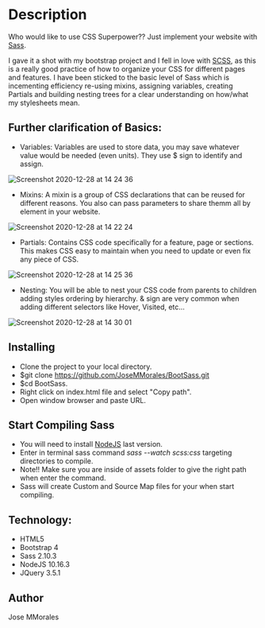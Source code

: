 # Description
Who would like to use CSS Superpower?? Just implement your website with [Sass](https://sass-lang.com/).

I gave it a shot with my bootstrap project and I fell in love with [SCSS](https://sass-lang.com/documentation/syntax), as this is a really good practice of how to organize your CSS for different pages and features. I have been sticked to the basic level of Sass which is incementing efficiency re-using mixins, assigning variables, creating Partials and building nesting trees for a clear understanding on how/what my stylesheets mean. 

## Further clarification of Basics:

* Variables: Variables are used to store data, you may save whatever value would be needed (even units). They use $ sign to identify and assign.

![Screenshot 2020-12-28 at 14 24 36](https://user-images.githubusercontent.com/43299285/103217230-6c4d9a80-4918-11eb-9e9e-1481b4485683.png)

* Mixins: A mixin is a group of CSS declarations that can be reused for different reasons. You also can pass parameters to share themm all by element in your website.

![Screenshot 2020-12-28 at 14 22 24](https://user-images.githubusercontent.com/43299285/103217131-24c70e80-4918-11eb-8274-256635719b96.png)

* Partials: Contains CSS code specifically for a feature, page or sections. This makes CSS easy to maintain when you need to update or even fix any piece of CSS.

![Screenshot 2020-12-28 at 14 25 36](https://user-images.githubusercontent.com/43299285/103217303-90a97700-4918-11eb-88d9-ceb36b4d0a7f.png)

* Nesting: You will be able to nest your CSS code from parents to children adding styles ordering by hierarchy. & sign are very common when adding different selectors like Hover, Visited, etc...

![Screenshot 2020-12-28 at 14 30 01](https://user-images.githubusercontent.com/43299285/103217575-2e9d4180-4919-11eb-9c9a-1996909128d2.png)


## Installing
* Clone the project to your local directory.
* $git clone https://github.com/JoseMMorales/BootSass.git
* $cd BootSass.
* Right click on index.html file and select "Copy path".
* Open window browser and paste URL.

## Start Compiling Sass
* You will need to install [NodeJS](https://nodejs.org/en/download/) last version.
* Enter in terminal sass command *sass --watch scss:css* targeting directories to compile.
* Note!! Make sure you are inside of assets folder to give the right path when enter the command.
* Sass will create Custom and Source Map files for your when start compiling.

## Technology:
* HTML5
* Bootstrap 4
* Sass 2.10.3
* NodeJS 10.16.3
* JQuery 3.5.1

## Author
Jose MMorales